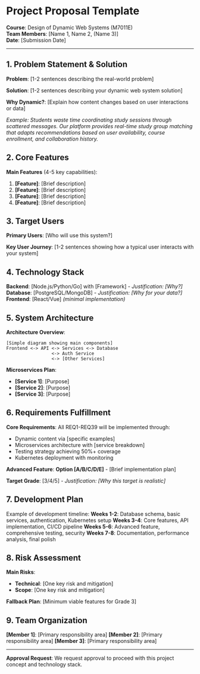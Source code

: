 # Project Proposal Template

**Course**: Design of Dynamic Web Systems (M7011E)  
**Team Members**: [Name 1, Name 2, (Name 3)]  
**Date**: [Submission Date]  

---

## 1. Problem Statement & Solution

**Problem**: [1-2 sentences describing the real-world problem]

**Solution**: [1-2 sentences describing your dynamic web system solution]

**Why Dynamic?**: [Explain how content changes based on user interactions or data]

*Example: Students waste time coordinating study sessions through scattered messages. Our platform provides real-time study group matching that adapts recommendations based on user availability, course enrollment, and collaboration history.*

## 2. Core Features

**Main Features** (4-5 key capabilities):
1. **[Feature]**: [Brief description]
2. **[Feature]**: [Brief description]
3. **[Feature]**: [Brief description]
4. **[Feature]**: [Brief description]

## 3. Target Users

**Primary Users**: [Who will use this system?]

**Key User Journey**: [1-2 sentences showing how a typical user interacts with your system]

## 4. Technology Stack

**Backend**: [Node.js/Python/Go] with [Framework] - *Justification: [Why?]*
**Database**: [PostgreSQL/MongoDB] - *Justification: [Why for your data?]*
**Frontend**: [React/Vue] *(minimal implementation)*

## 5. System Architecture

**Architecture Overview**:
```
[Simple diagram showing main components]
Frontend <-> API <-> Services <-> Database
                 <-> Auth Service
                 <-> [Other Services]
```

**Microservices Plan**:
- **[Service 1]**: [Purpose]
- **[Service 2]**: [Purpose]
- **[Service 3]**: [Purpose]

## 6. Requirements Fulfillment

**Core Requirements**: All REQ1-REQ39 will be implemented through:
- Dynamic content via [specific examples]
- Microservices architecture with [service breakdown]
- Testing strategy achieving 50%+ coverage
- Kubernetes deployment with monitoring

**Advanced Feature**: **Option [A/B/C/D/E]** - [Brief implementation plan]

**Target Grade**: [3/4/5] - *Justification: [Why this target is realistic]*

## 7. Development Plan
Example of development timeline:
**Weeks 1-2**: Database schema, basic services, authentication, Kubernetes setup
**Weeks 3-4**: Core features, API implementation, CI/CD pipeline
**Weeks 5-6**: Advanced feature, comprehensive testing, security
**Weeks 7-8**: Documentation, performance analysis, final polish

## 8. Risk Assessment
**Main Risks**:
- **Technical**: [One key risk and mitigation]
- **Scope**: [One key risk and mitigation]

**Fallback Plan**: [Minimum viable features for Grade 3]
## 9. Team Organization

**[Member 1]**: [Primary responsibility area]
**[Member 2]**: [Primary responsibility area]
**[Member 3]**: [Primary responsibility area]

---

**Approval Request**: We request approval to proceed with this project concept and technology stack.

